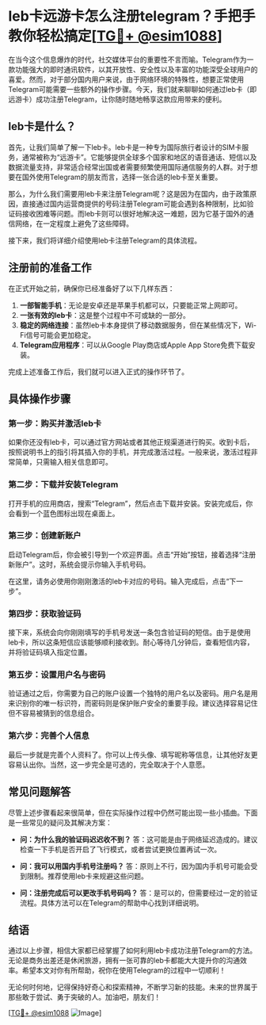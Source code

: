 # leb卡远游卡怎么注册telegram？手把手教你轻松搞定[[TG💪+ @esim1088](https://t.me/s/esim1088)]

在当今这个信息爆炸的时代，社交媒体平台的重要性不言而喻。Telegram作为一款功能强大的即时通讯软件，以其开放性、安全性以及丰富的功能深受全球用户的喜爱。然而，对于部分国内用户来说，由于网络环境的特殊性，想要正常使用Telegram可能需要一些额外的操作步骤。今天，我们就来聊聊如何通过leb卡（即远游卡）成功注册Telegram，让你随时随地畅享这款应用带来的便利。

## leb卡是什么？

首先，让我们简单了解一下leb卡。leb卡是一种专为国际旅行者设计的SIM卡服务，通常被称为“远游卡”。它能够提供全球多个国家和地区的语音通话、短信以及数据流量支持，非常适合经常出国或者需要频繁使用国际通信服务的人群。对于想要在国外使用Telegram的朋友而言，选择一张合适的leb卡至关重要。

那么，为什么我们需要用leb卡来注册Telegram呢？这是因为在国内，由于政策原因，直接通过国内运营商提供的号码注册Telegram可能会遇到各种限制，比如验证码接收困难等问题。而leb卡则可以很好地解决这一难题，因为它基于国外的通信网络，在一定程度上避免了这些障碍。

接下来，我们将详细介绍使用leb卡注册Telegram的具体流程。

## 注册前的准备工作

在正式开始之前，确保你已经准备好了以下几样东西：

1. **一部智能手机**：无论是安卓还是苹果手机都可以，只要能正常上网即可。
2. **一张有效的leb卡**：这是整个过程中不可或缺的一部分。
3. **稳定的网络连接**：虽然leb卡本身提供了移动数据服务，但在某些情况下，Wi-Fi信号可能会更加稳定。
4. **Telegram应用程序**：可以从Google Play商店或Apple App Store免费下载安装。

完成上述准备工作后，我们就可以进入正式的操作环节了。

## 具体操作步骤

### 第一步：购买并激活leb卡

如果你还没有leb卡，可以通过官方网站或者其他正规渠道进行购买。收到卡后，按照说明书上的指引将其插入你的手机，并完成激活过程。一般来说，激活过程非常简单，只需输入相关信息即可。

### 第二步：下载并安装Telegram

打开手机的应用商店，搜索“Telegram”，然后点击下载并安装。安装完成后，你会看到一个蓝色图标出现在桌面上。

### 第三步：创建新账户

启动Telegram后，你会被引导到一个欢迎界面。点击“开始”按钮，接着选择“注册新账户”。这时，系统会提示你输入手机号码。

在这里，请务必使用你刚刚激活的leb卡对应的号码。输入完成后，点击“下一步”。

### 第四步：获取验证码

接下来，系统会向你刚刚填写的手机号发送一条包含验证码的短信。由于是使用leb卡，所以这条短信应该能够顺利接收到。耐心等待几分钟后，查看短信内容，并将验证码填入指定位置。

### 第五步：设置用户名与密码

验证通过之后，你需要为自己的账户设置一个独特的用户名以及密码。用户名是用来识别你的唯一标识符，而密码则是保护账户安全的重要手段。建议选择容易记住但不容易被猜到的信息组合。

### 第六步：完善个人信息

最后一步就是完善个人资料了。你可以上传头像、填写昵称等信息，让其他好友更容易认出你。当然，这一步完全是可选的，完全取决于个人意愿。

## 常见问题解答

尽管上述步骤看起来很简单，但在实际操作过程中仍然可能出现一些小插曲。下面是一些常见的疑问及其解决方案：

- **问：为什么我的验证码迟迟收不到？**
  答：这可能是由于网络延迟造成的。建议检查一下手机是否开启了飞行模式，或者尝试更换位置再试一次。

- **问：我可以用国内手机号注册吗？**
  答：原则上不行，因为国内手机号可能会受到限制。推荐使用leb卡来规避这些问题。

- **问：注册完成后可以更改手机号码吗？**
  答：是可以的，但需要经过一定的验证流程。具体方法可以在Telegram的帮助中心找到详细说明。

## 结语

通过以上步骤，相信大家都已经掌握了如何利用leb卡成功注册Telegram的方法。无论是商务出差还是休闲旅游，拥有一张可靠的leb卡都能大大提升你的沟通效率。希望本文对你有所帮助，祝你在使用Telegram的过程中一切顺利！

无论何时何地，记得保持好奇心和探索精神，不断学习新的技能。未来的世界属于那些敢于尝试、勇于突破的人。加油吧，朋友们！

[[TG💪+ @esim1088](https://t.me/s/esim1088) ![Image](https://i.postimg.cc/4NQfJmqS/Snipaste-2025-05-13-00-14-12.png)]